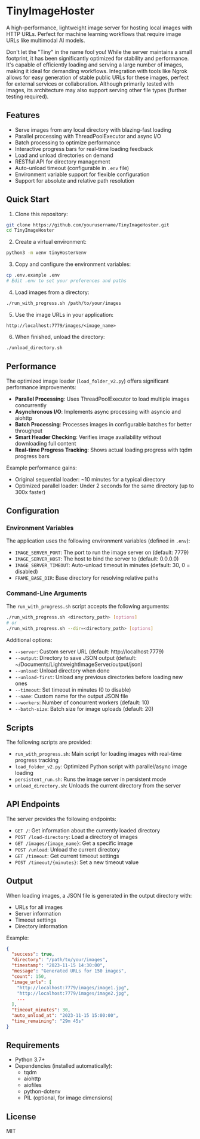 # TinyImageHoster

A high-performance, lightweight image server for hosting local images with HTTP URLs. Perfect for machine learning workflows that require image URLs like multimodal AI models.

Don't let the "Tiny" in the name fool you! While the server maintains a small footprint, it has been significantly optimized for stability and performance. It's capable of efficiently loading and serving a large number of images, making it ideal for demanding workflows. Integration with tools like Ngrok allows for easy generation of stable public URLs for these images, perfect for external services or collaboration. Although primarily tested with images, its architecture may also support serving other file types (further testing required).

## Features

- Serve images from any local directory with blazing-fast loading
- Parallel processing with ThreadPoolExecutor and async I/O
- Batch processing to optimize performance
- Interactive progress bars for real-time loading feedback
- Load and unload directories on demand
- RESTful API for directory management
- Auto-unload timeout (configurable in `.env` file)
- Environment variable support for flexible configuration
- Support for absolute and relative path resolution

## Quick Start

1. Clone this repository:
```bash
git clone https://github.com/yourusername/TinyImageHoster.git
cd TinyImageHoster
```

2. Create a virtual environment:
```bash
python3 -m venv tinyHosterVenv
```

3. Copy and configure the environment variables:
```bash
cp .env.example .env
# Edit .env to set your preferences and paths
```

4. Load images from a directory:
```bash
./run_with_progress.sh /path/to/your/images
```

5. Use the image URLs in your application:
```
http://localhost:7779/images/<image_name>
```

6. When finished, unload the directory:
```bash
./unload_directory.sh
```

## Performance

The optimized image loader (`load_folder_v2.py`) offers significant performance improvements:

- **Parallel Processing**: Uses ThreadPoolExecutor to load multiple images concurrently
- **Asynchronous I/O**: Implements async processing with asyncio and aiohttp
- **Batch Processing**: Processes images in configurable batches for better throughput
- **Smart Header Checking**: Verifies image availability without downloading full content
- **Real-time Progress Tracking**: Shows actual loading progress with tqdm progress bars

Example performance gains:
- Original sequential loader: ~10 minutes for a typical directory
- Optimized parallel loader: Under 2 seconds for the same directory (up to 300x faster)

## Configuration

### Environment Variables

The application uses the following environment variables (defined in `.env`):

- `IMAGE_SERVER_PORT`: The port to run the image server on (default: 7779)
- `IMAGE_SERVER_HOST`: The host to bind the server to (default: 0.0.0.0)
- `IMAGE_SERVER_TIMEOUT`: Auto-unload timeout in minutes (default: 30, 0 = disabled)
- `FRAME_BASE_DIR`: Base directory for resolving relative paths

### Command-Line Arguments

The `run_with_progress.sh` script accepts the following arguments:

```bash
./run_with_progress.sh <directory_path> [options]
# or
./run_with_progress.sh --dir=<directory_path> [options]
```

Additional options:
- `--server`: Custom server URL (default: http://localhost:7779)
- `--output`: Directory to save JSON output (default: ~/Documents/LightweightImageServer/output/json)
- `--unload`: Unload directory when done
- `--unload-first`: Unload any previous directories before loading new ones
- `--timeout`: Set timeout in minutes (0 to disable)
- `--name`: Custom name for the output JSON file
- `--workers`: Number of concurrent workers (default: 10)
- `--batch-size`: Batch size for image uploads (default: 20)

## Scripts

The following scripts are provided:

- `run_with_progress.sh`: Main script for loading images with real-time progress tracking
- `load_folder_v2.py`: Optimized Python script with parallel/async image loading
- `persistent_run.sh`: Runs the image server in persistent mode
- `unload_directory.sh`: Unloads the current directory from the server

## API Endpoints

The server provides the following endpoints:

- `GET /`: Get information about the currently loaded directory
- `POST /load-directory`: Load a directory of images
- `GET /images/{image_name}`: Get a specific image
- `POST /unload`: Unload the current directory
- `GET /timeout`: Get current timeout settings
- `POST /timeout/{minutes}`: Set a new timeout value

## Output

When loading images, a JSON file is generated in the output directory with:
- URLs for all images
- Server information
- Timeout settings
- Directory information

Example:
```json
{
  "success": true,
  "directory": "/path/to/your/images",
  "timestamp": "2023-11-15 14:30:00",
  "message": "Generated URLs for 150 images",
  "count": 150,
  "image_urls": [
    "http://localhost:7779/images/image1.jpg",
    "http://localhost:7779/images/image2.jpg",
    ...
  ],
  "timeout_minutes": 30,
  "auto_unload_at": "2023-11-15 15:00:00",
  "time_remaining": "29m 45s"
}
```

## Requirements

- Python 3.7+
- Dependencies (installed automatically):
  - tqdm
  - aiohttp
  - aiofiles
  - python-dotenv
  - PIL (optional, for image dimensions)

## License

MIT 